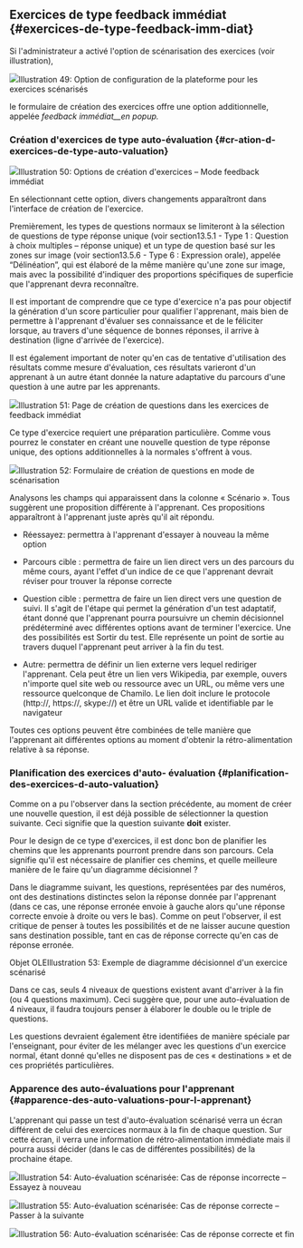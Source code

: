 ## Exercices de type feedback immédiat {#exercices-de-type-feedback-imm-diat}

Si l&#039;administrateur a activé l&#039;option de scénarisation des exercices (voir illustration),

![](../assets/image69.png)Illustration 49: Option de configuration de la plateforme pour les exercices scénarisés

le formulaire de création des exercices offre une option additionnelle, appelée _feedback immédiat__en popup._

### Création d&#039;exercices de type auto-évaluation {#cr-ation-d-exercices-de-type-auto-valuation}

![](../assets/image70.png)Illustration 50: Options de création d&#039;exercices – Mode feedback immédiat

En sélectionnant cette option, divers changements apparaîtront dans l&#039;interface de création de l&#039;exercice.

Premièrement, les types de questions normaux se limiteront à la sélection de questions de type réponse unique (voir section13.5.1 - Type 1 : Question à choix multiples – réponse unique) et un type de question basé sur les zones sur image (voir section13.5.6 - Type 6 : Expression orale), appelée “Délinéation”, qui est élaboré de la même manière qu&#039;une zone sur image, mais avec la possibilité d&#039;indiquer des proportions spécifiques de superficie que l&#039;apprenant devra reconnaître.

Il est important de comprendre que ce type d&#039;exercice n&#039;a pas pour objectif la génération d&#039;un score particulier pour qualifier l&#039;apprenant, mais bien de permettre à l&#039;apprenant d&#039;évaluer ses connaissance et de le féliciter lorsque, au travers d&#039;une séquence de bonnes réponses, il arrive à destination (ligne d&#039;arrivée de l&#039;exercice).

Il est également important de noter qu&#039;en cas de tentative d&#039;utilisation des résultats comme mesure d&#039;évaluation, ces résultats varieront d&#039;un apprenant à un autre étant donnée la nature adaptative du parcours d&#039;une question à une autre par les apprenants.

![](../assets/image71.png)Illustration 51: Page de création de questions dans les exercices de feedback immédiat

Ce type d&#039;exercice requiert une préparation particulière. Comme vous pourrez le constater en créant une nouvelle question de type réponse unique, des options additionnelles à la normales s&#039;offrent à vous.

![](../assets/image72.png)Illustration 52: Formulaire de création de questions en mode de scénarisation

Analysons les champs qui apparaissent dans la colonne « Scénario ». Tous suggèrent une proposition différente à l&#039;apprenant. Ces propositions apparaîtront à l&#039;apprenant juste après qu&#039;il ait répondu.

*   Réessayez: permettra à l&#039;apprenant d&#039;essayer à nouveau la même option

*   Parcours cible : permettra de faire un lien direct vers un des parcours du même cours, ayant l&#039;effet d&#039;un indice de ce que l&#039;apprenant devrait réviser pour trouver la réponse correcte

*   Question cible : permettra de faire un lien direct vers une question de suivi. Il s&#039;agit de l&#039;étape qui permet la génération d&#039;un test adaptatif, étant donné que l&#039;apprenant pourra poursuivre un chemin décisionnel prédéterminé avec différentes options avant de terminer l&#039;exercice. Une des possibilités est Sortir du test. Elle représente un point de sortie au travers duquel l&#039;apprenant peut arriver à la fin du test.

*   Autre: permettra de définir un lien externe vers lequel rediriger l&#039;apprenant. Cela peut être un lien vers Wikipedia, par exemple, ouvers n&#039;importe quel site web ou ressource avec un URL, ou même vers une ressource quelconque de Chamilo. Le lien doit inclure le protocole (http://, https://, skype://) et être un URL valide et identifiable par le navigateur

Toutes ces options peuvent être combinées de telle manière que l&#039;apprenant ait différentes options au moment d&#039;obtenir la rétro-alimentation relative à sa réponse.

### Planification des exercices d&#039;auto- évaluation {#planification-des-exercices-d-auto-valuation}

Comme on a pu l&#039;observer dans la section précédente, au moment de créer une nouvelle question, il est déjà possible de sélectionner la question suivante. Ceci signifie que la question suivante **doit** exister.

Pour le design de ce type d&#039;exercices, il est donc bon de planifier les chemins que les apprenants pourront prendre dans son parcours. Cela signifie qu&#039;il est nécessaire de planifier ces chemins, et quelle meilleure manière de le faire qu&#039;un diagramme décisionnel ?

Dans le diagramme suivant, les questions, représentées par des numéros, ont des destinations distinctes selon la réponse donnée par l&#039;apprenant (dans ce cas, une réponse erronée envoie à gauche alors qu&#039;une réponse correcte envoie à droite ou vers le bas). Comme on peut l&#039;observer, il est critique de penser à toutes les possibilités et de ne laisser aucune question sans destination possible, tant en cas de réponse correcte qu&#039;en cas de réponse erronée.

Objet OLEIllustration 53: Exemple de diagramme décisionnel d&#039;un exercice scénarisé

Dans ce cas, seuls 4 niveaux de questions existent avant d&#039;arriver à la fin (ou 4 questions maximum). Ceci suggère que, pour une auto-évaluation de 4 niveaux, il faudra toujours penser à élaborer le double ou le triple de questions.

Les questions devraient également être identifiées de manière spéciale par l&#039;enseignant, pour éviter de les mélanger avec les questions d&#039;un exercice normal, étant donné qu&#039;elles ne disposent pas de ces « destinations » et de ces propriétés particulières.

### Apparence des auto-évaluations pour l&#039;apprenant {#apparence-des-auto-valuations-pour-l-apprenant}

L&#039;apprenant qui passe un test d&#039;auto-évaluation scénarisé verra un écran différent de celui des exercices normaux à la fin de chaque question. Sur cette écran, il verra une information de rétro-alimentation immédiate mais il pourra aussi décider (dans le cas de différentes possibilités) de la prochaine étape.

![](../assets/image73.png)Illustration 54: Auto-évaluation scénarisée: Cas de réponse incorrecte – Essayez à nouveau

![](../assets/image74.png)Illustration 55: Auto-évaluation scénarisée: Cas de réponse correcte – Passer à la suivante

![](../assets/image75.png)Illustration 56: Auto-évaluation scénarisée: Cas de réponse correcte et fin
